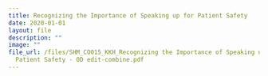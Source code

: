 ```yaml
---
title: Recognizing the Importance of Speaking up for Patient Safety
date: 2020-01-01
layout: file
description: ""
image: ""
file_url: /files/SHM_CO015_KKH_Recognizing the Importance of Speaking up for
  Patient Safety - OD edit-combine.pdf
---
```

